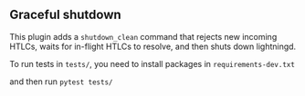 Graceful shutdown
----
This plugin adds a `shutdown_clean` command that rejects new incoming HTLCs, waits for in-flight HTLCs to resolve, and then shuts down lightningd.

To run tests in `tests/`, you need to install packages in `requirements-dev.txt`

and then run `pytest tests/`
